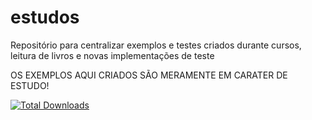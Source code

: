 estudos
=======

Repositório para centralizar exemplos e testes criados durante cursos, leitura de livros e novas implementações de teste


OS EXEMPLOS AQUI CRIADOS SÃO MERAMENTE EM CARATER DE ESTUDO!

[![Total Downloads](https://poser.pugx.org/leaphly/cart-bundle/downloads.png)](https://packagist.org/packages/andrebian/wp-represent-map)

